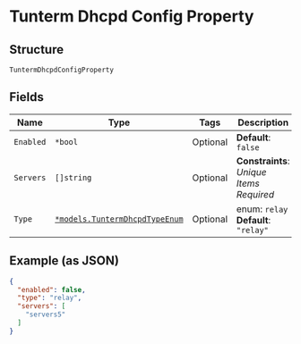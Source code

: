
# Tunterm Dhcpd Config Property

## Structure

`TuntermDhcpdConfigProperty`

## Fields

| Name | Type | Tags | Description |
|  --- | --- | --- | --- |
| `Enabled` | `*bool` | Optional | **Default**: `false` |
| `Servers` | `[]string` | Optional | **Constraints**: *Unique Items Required* |
| `Type` | [`*models.TuntermDhcpdTypeEnum`](../../doc/models/tunterm-dhcpd-type-enum.md) | Optional | enum: `relay`<br>**Default**: `"relay"` |

## Example (as JSON)

```json
{
  "enabled": false,
  "type": "relay",
  "servers": [
    "servers5"
  ]
}
```

